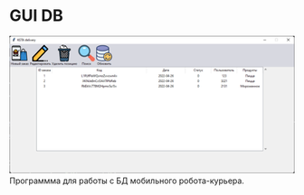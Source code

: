 # GUI DB
<img src="https://github.com/Cimer17/db_gui/blob/master/img/BANER.png" alt="banner that says Sarah hart Landolt - software developer, artist, designer">
Программма для работы с БД мобильного робота-курьера.
